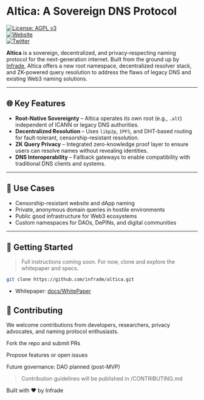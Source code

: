 # Altica: A Sovereign DNS Protocol  

[![License: AGPL v3](https://img.shields.io/badge/License-AGPL%20v3-blue.svg)](LICENSE)  
[![Website](https://img.shields.io/badge/web-altica.io-blue)](https://www.altica.io)  
[![Twitter](https://img.shields.io/badge/twitter-@Altica-1DA1F2?logo=twitter)](https://twitter.com/Altica)

**Altica** is a sovereign, decentralized, and privacy-respecting naming protocol for the next-generation internet. Built from the ground up by [Infrade](https://github.com/infrade), Altica offers a new root namespace, decentralized resolver stack, and ZK-powered query resolution to address the flaws of legacy DNS and existing Web3 naming solutions.

---

## 🌐 Key Features

- **Root-Native Sovereignty** – Altica operates its own root (e.g., `.alt`) independent of ICANN or legacy DNS authorities.
- **Decentralized Resolution** – Uses `libp2p`, `IPFS`, and DHT-based routing for fault-tolerant, censorship-resistant resolution.
- **ZK Query Privacy** – Integrated zero-knowledge proof layer to ensure users can resolve names without revealing identities.
- **DNS Interoperability** – Fallback gateways to enable compatibility with traditional DNS clients and systems.

---

## 🚀 Use Cases

- Censorship-resistant website and dApp naming  
- Private, anonymous domain queries in hostile environments  
- Public good infrastructure for Web3 ecosystems  
- Custom namespaces for DAOs, DePINs, and digital communities

---

## 🔧 Getting Started

> Full instructions coming soon. For now, clone and explore the whitepaper and specs.

```bash
git clone https://github.com/infrade/altica.git
```

- Whitepaper: [docs/WhitePaper](./docs/Whitepaper.md)

## 🤝 Contributing

We welcome contributions from developers, researchers, privacy advocates, and naming protocol enthusiasts.

Fork the repo and submit PRs

Propose features or open issues

Future governance: DAO planned (post-MVP)

> Contribution guidelines will be published in /CONTRIBUTING.md

Built with ❤️ by Infrade
